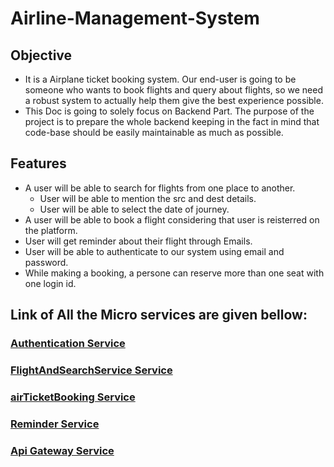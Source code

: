 # Airline-Management-System

## Objective
  - It is a Airplane ticket booking system. Our end-user is going to be someone who wants to book flights and query about flights, so we need a robust system to actually help them give the best experience possible.
  - This Doc is going to solely focus on Backend Part. The purpose of the project is to prepare the whole backend keeping in the fact in mind that code-base should be easily maintainable as much as possible.
 
## Features
  - A user will be able to search for flights from one place to another.
    - User will be able to mention the src and dest details.
    - User will be able to select the date of journey.
  - A user will be able to book a flight considering that user is reisterred on the platform.
  - User will get reminder about their flight through Emails.
  - User will be able to authenticate to our system using email and password.
  - While making a booking, a persone can reserve more than one seat with one login id.
 
 ## Link of All the Micro services are given bellow:

   ### [Authentication Service](https://github.com/Sudipta2002/AUTHSERVICE)
   ### [FlightAndSearchService Service](https://github.com/Sudipta2002/airlineBooking/tree/main/FlightsAndSearch)
   ### [airTicketBooking Service](https://github.com/Sudipta2002/BookingService)
   ### [Reminder Service](https://github.com/Sudipta2002/ReminderService)
   ### [Api Gateway Service](https://github.com/Sudipta2002/Api_Gateway)
   

